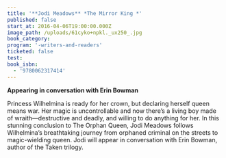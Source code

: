 ```yaml
---
title: '**Jodi Meadows** *The Mirror King *'
published: false
start_at: 2016-04-06T19:00:00.000Z
image_path: /uploads/61cyko+npkl._ux250_.jpg
book_category:
program: '-writers-and-readers'
ticketed: false
test:
book_isbn:
  - '9780062317414'
---
```



**Appearing in conversation with Erin Bowman**

Princess Wilhelmina is ready for her crown, but declaring herself queen means war. Her magic is uncontrollable and now there’s a living boy made of wraith—destructive and deadly, and willing to do anything for her. In this stunning conclusion to The Orphan Queen, Jodi Meadows follows Wilhelmina’s breathtaking journey from orphaned criminal on the streets to magic-wielding queen. Jodi will appear in conversation with Erin Bowman, author of the Taken trilogy.